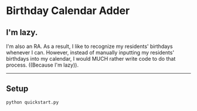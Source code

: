 # Birthday Calendar Adder

## I'm lazy.

I'm also an RA. As a result, I like to recognize my residents' birthdays whenever I can. However, instead of manually inputting my residents' birthdays into my calendar, I would MUCH rather write code to do that process. ((Because I'm lazy)).

---

## Setup

```python quickstart.py```